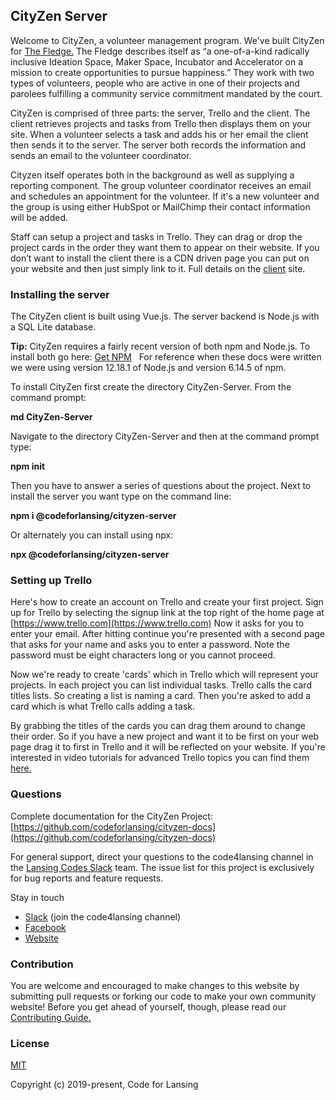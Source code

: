 <div>

## CityZen Server

Welcome to CityZen, a volunteer management program. We've built CityZen for [The Fledge.](https://thefledge.com/) The Fledge describes itself as “a one-of-a-kind radically inclusive Ideation Space, Maker Space, Incubator and Accelerator on a mission to create opportunities to pursue happiness.” They work with two types of volunteers, people who are active in one of their projects and parolees fulfilling a community service commitment mandated by the court.

CityZen is comprised of three parts: the server, Trello and the client. The client retrieves projects and tasks from Trello then displays them on your site. When a volunteer selects a task and adds his or her email the client then sends it to the server. The server both records the information and sends an email to the volunteer coordinator.

Cityzen itself operates both in the background as well as supplying a reporting component. The group volunteer coordinator receives an email and schedules an appointment for the volunteer. If it's a new volunteer and the group is using either HubSpot or MailChimp their contact information will be added.

Staff can setup a project and tasks in Trello. They can drag or drop the project cards in the order they want them to appear on their website. If you don’t want to install the client there is a CDN driven page you can put on your website and then just simply link to it. Full details on the [client](https://github.com/codeforlansing/cityzen-client-vue) site.

### Installing the server

The CityZen client is built using Vue.js. The server backend is Node.js with a SQL Lite database.

**Tip:** CityZen requires a fairly recent version of both npm and Node.js. To install both go here: [Get NPM](https://www.npmjs.com/get-npm)   For reference when these docs were written we were using version 12.18.1 of Node.js and version 6.14.5 of npm.

To install CityZen first create the directory CityZen-Server. From the command prompt:

**md CityZen-Server**

Navigate to the directory CityZen-Server and then at the command prompt type:

**npm init**

Then you have to answer a series of questions about the project. Next to install the server you want type on the command line:

**npm i @codeforlansing/cityzen-server**

Or alternately you can install using npx:

**npx @codeforlansing/cityzen-server**

### Setting up Trello

Here's how to create an account on Trello and create your first project. Sign up for Trello by selecting the signup link at the top right of the home page at [https://www.trello.com](https://www.trello.com) Now it asks for you to enter your email. After hitting continue you're presented with a second page that asks for your name and asks you to enter a password. Note the password must be eight characters long or you cannot proceed.

Now we're ready to create 'cards' which in Trello which will represent your projects. In each project you can list individual tasks. Trello calls the card titles lists. So creating a list is naming a card. Then you're asked to add a card which is what Trello calls adding a task.

By grabbing the titles of the cards you can drag them around to change their order. So if you have a new project and want it to be first on your web page drag it to first in Trello and it will be reflected on your website. If you're interested in video tutorials for advanced Trello topics you can find them [here.](https://blog.trello.com/press-play-the-trello-tutorial-video-series-is-here)

### Questions

Complete documentation for the CityZen Project: [https://github.com/codeforlansing/cityzen-docs](https://github.com/codeforlansing/cityzen-docs)

For general support, direct your questions to the code4lansing channel in the [Lansing Codes Slack](https://lansingcodes-slackin.herokuapp.com/) team. The issue list for this project is exclusively for bug reports and feature requests.

Stay in touch

*   [Slack](https://lansingcodes-slackin.herokuapp.com/) (join the code4lansing channel)
*   [Facebook](https://www.facebook.com/code4lansing/)
*   [Website](https://codeforlansing.org/)

### Contribution

You are welcome and encouraged to make changes to this website by submitting pull requests or forking our code to make your own community website! Before you get ahead of yourself, though, please read our [Contributing Guide.](https://github.com/codeforlansing/cityzen-server/blob/master/.github/CONTRIBUTING.md)

### License

[MIT](https://opensource.org/licenses/MIT)

Copyright (c) 2019-present, Code for Lansing

</div>
